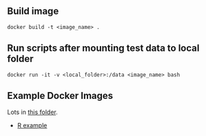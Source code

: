 ## Build image
```
docker build -t <image_name> . 
```

## Run scripts after mounting test data to local folder
```
docker run -it -v <local_folder>:/data <image_name> bash
```

## Example Docker Images

Lots in [this folder](https://github.com/populationgenomics/images/tree/main/images).

* [R example](https://github.com/populationgenomics/images/blob/main/images/str-r/Dockerfile)
